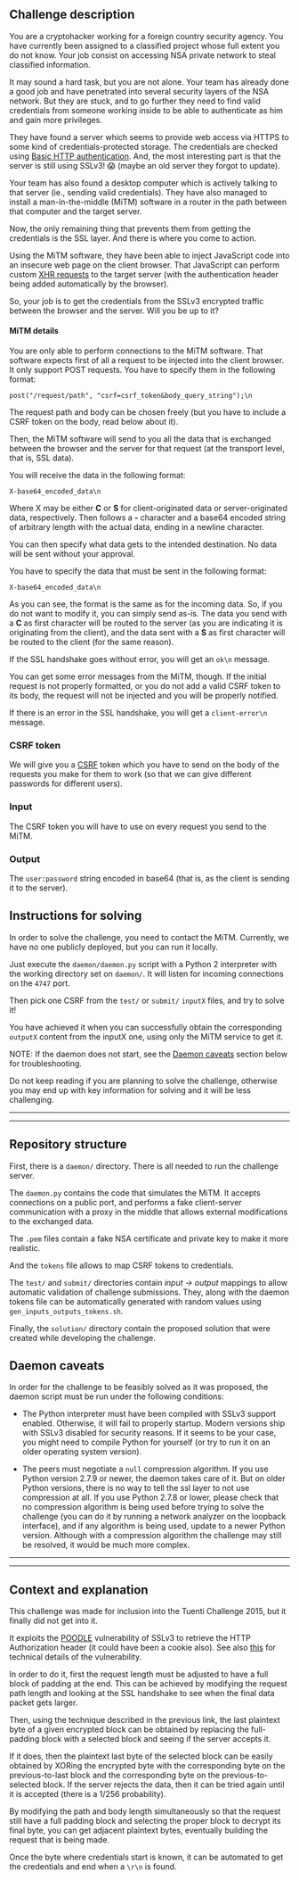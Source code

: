 ## Challenge description

You are a cryptohacker working for a foreign country security agency. You have currently been assigned to a classified project whose full extent you do not know. Your job consist on accessing NSA private network to steal classified information.

It may sound a hard task, but you are not alone. Your team has already done a good job and have penetrated into several security layers of the NSA network. But they are stuck, and to go further they need to find valid credentials from someone working inside to be able to authenticate as him and gain more privileges.

They have found a server which seems to provide web access via HTTPS to some kind of credentials-protected storage. The credentials are checked using [Basic HTTP authentication](https://en.wikipedia.org/wiki/Basic_access_authentication). And, the most interesting part is that the server is still using SSLv3! :scream: (maybe an old server they forgot to update).

Your team has also found a desktop computer which is actively talking to that server (ie., sending valid credentials). They have also managed to install a man-in-the-middle (MiTM) software in a router in the path between that computer and the target server.

Now, the only remaining thing that prevents them from getting the credentials is the SSL layer. And there is where you come to action.

Using the MiTM software, they have been able to inject JavaScript code into an insecure web page on the client browser. That JavaScript can perform custom [XHR requests](https://en.wikipedia.org/wiki/XMLHttpRequest) to the target server (with the authentication header being added automatically by the browser).

So, your job is to get the credentials from the SSLv3 encrypted traffic between the browser and the server. Will you be up to it?


#### MiTM details

You are only able to perform connections to the MiTM software. That software expects first of all a request to be injected into the client browser. It only support POST requests. You have to specify them in the following format:

    post("/request/path", "csrf=csrf_token&body_query_string");\n

The request path and body can be chosen freely (but you have to include a CSRF token on the body, read below about it).

Then, the MiTM software will send to you all the data that is exchanged between the browser and the server for that request (at the transport level, that is, SSL data).

You will receive the data in the following format:

    X-base64_encoded_data\n

Where X may be either __C__ or __S__ for client-originated data or server-originated data, respectively. Then follows a __-__ character and a base64 encoded string of arbitrary length with the actual data, ending in a newline character.

You can then specify what data gets to the intended destination. No data will be sent without your approval.

You have to specify the data that must be sent in the following format:

    X-base64_encoded_data\n

As you can see, the format is the same as for the incoming data. So, if you do not want to modify it, you can simply send as-is. The data you send with a __C__ as first character will be routed to the server (as you are indicating it is originating from the client), and the data sent with a __S__ as first character will be routed to the client (for the same reason).

If the SSL handshake goes without error, you will get an `ok\n` message.

You can get some error messages from the MiTM, though. If the initial request is not properly formatted, or you do not add a valid CSRF token to its body, the request will not be injected and you will be properly notified.

If there is an error in the SSL handshake, you will get a `client-error\n` message.


### CSRF token

We will give you a [CSRF](https://en.wikipedia.org/wiki/Cross-site_request_forgery) token which you have to send on the body of the requests you make for them to work (so that we can give different passwords for different users).


### Input

The CSRF token you will have to use on every request you send to the MiTM.


### Output

The `user:password` string encoded in base64 (that is, as the client is sending it to the server).


## Instructions for solving

In order to solve the challenge, you need to contact the MiTM. Currently, we have no one publicly deployed, but you can run it locally.

Just execute the `daemon/daemon.py` script with a Python 2 interpreter with the working directory set on `daemon/`. It will listen for incoming connections on the `4747` port.

Then pick one CSRF from the `test/` or `submit/` `inputX` files, and try to solve it!

You have achieved it when you can successfully obtain the corresponding `outputX` content from the inputX one, using only the MiTM service to get it.

NOTE: If the daemon does not start, see the [Daemon caveats](#daemon-caveats) section below for troubleshooting.

Do not keep reading if you are planning to solve the challenge, otherwise you may end up with key information for solving and it will be less challenging.


---
---


## Repository structure

First, there is a `daemon/` directory. There is all needed to run the challenge server.

The `daemon.py` contains the code that simulates the MiTM. It accepts connections on a public port, and performs a fake client-server communication with a proxy in the middle that allows external modifications to the exchanged data.

The `.pem` files contain a fake NSA certificate and private key to make it more realistic.

And the `tokens` file allows to map CSRF tokens to credentials.

The `test/` and `submit/` directories contain _input -> output_ mappings to allow automatic validation of challenge submissions. They, along with the daemon tokens file can be automatically generated with random values using `gen_inputs_outputs_tokens.sh`.

Finally, the `solution/` directory contain the proposed solution that were created while developing the challenge.


## Daemon caveats

In order for the challenge to be feasibly solved as it was proposed, the daemon script must be run under the following conditions:

 - The Python interpreter must have been compiled with SSLv3 support enabled. Otherwise, it will fail to properly startup. Modern versions ship with SSLv3 disabled for security reasons. If it seems to be your case, you might need to compile Python for yourself (or try to run it on an older operating system version).

 - The peers must negotiate a `null` compression algorithm. If you use Python version 2.7.9 or newer, the daemon takes care of it. But on older Python versions, there is no way to tell the ssl layer to not use compression at all. If you use Python 2.7.8 or lower, please check that no compression algorithm is being used before trying to solve the challenge (you can do it by running a network analyzer on the loopback interface), and if any algorithm is being used, update to a newer Python version. Although with a compression algorithm the challenge may still be resolved, it would be much more complex.


---
---


## Context and explanation

This challenge was made for inclusion into the Tuenti Challenge 2015, but it finally did not get into it.

It exploits the [POODLE](https://en.wikipedia.org/wiki/POODLE) vulnerability of SSLv3 to retrieve the HTTP Authorization header (it could have been a cookie also). See also [this](https://www.openssl.org/~bodo/ssl-poodle.pdf) for technical details of the vulnerability.

In order to do it, first the request length must be adjusted to have a full block of padding at the end. This can be achieved by modifying the request path length and looking at the SSL handshake to see when the final data packet gets larger.

Then, using the technique described in the previous link, the last plaintext byte of a given encrypted block can be obtained by replacing the full-padding block with a selected block and seeing if the server accepts it.

If it does, then the plaintext last byte of the selected block can be easily obtained by XORing the encrypted byte with the corresponding byte on the previous-to-last block and the corresponding byte on the previous-to-selected block. If the server rejects the data, then it can be tried again until it is accepted (there is a 1/256 probability).

By modifying the path and body length simultaneously so that the request still have a full padding block and selecting the proper block to decrypt its final byte, you can get adjacent plaintext bytes, eventually building the request that is being made.

Once the byte where credentials start is known, it can be automated to get the credentials and end when a `\r\n` is found.
